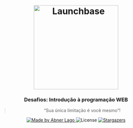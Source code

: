 <h1 align="center">
    <img alt="Launchbase" src="https://rocketseat-cdn.s3-sa-east-1.amazonaws.com/bootcamp-launchbase.png" width="270px" />
</h1>

<h3 align="center">
  Desafios: Introdução à programação WEB
</h3>

<blockquote align="center">“Sua única limitação é você mesmo”!</blockquote>

<p align="center">

  <a href="https://rocketseat.com.br">
    <img alt="Made by Abner Lago" src="https://img.shields.io/badge/made%20by-Abner Lago-%23F7DF1E">
  </a>

  <img alt="License" src="https://img.shields.io/badge/license-MIT-%23F7DF1E">

  <a href="https://github.com/AbnerLago/DesafiosLaunchbase/stargazers">
    <img alt="Stargazers" src="https://img.shields.io/github/stars/AbnerLago/DesafiosLaunchbase?style=social">
  </a>
</p>